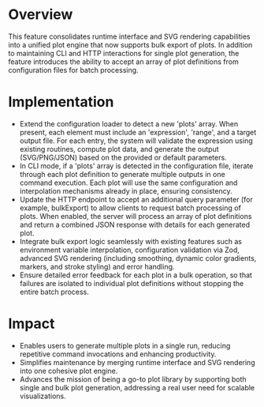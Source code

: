 # Overview
This feature consolidates runtime interface and SVG rendering capabilities into a unified plot engine that now supports bulk export of plots. In addition to maintaining CLI and HTTP interactions for single plot generation, the feature introduces the ability to accept an array of plot definitions from configuration files for batch processing.

# Implementation
- Extend the configuration loader to detect a new 'plots' array. When present, each element must include an 'expression', 'range', and a target output file. For each entry, the system will validate the expression using existing routines, compute plot data, and generate the output (SVG/PNG/JSON) based on the provided or default parameters.
- In CLI mode, if a 'plots' array is detected in the configuration file, iterate through each plot definition to generate multiple outputs in one command execution. Each plot will use the same configuration and interpolation mechanisms already in place, ensuring consistency.
- Update the HTTP endpoint to accept an additional query parameter (for example, bulkExport) to allow clients to request batch processing of plots. When enabled, the server will process an array of plot definitions and return a combined JSON response with details for each generated plot.
- Integrate bulk export logic seamlessly with existing features such as environment variable interpolation, configuration validation via Zod, advanced SVG rendering (including smoothing, dynamic color gradients, markers, and stroke styling) and error handling.
- Ensure detailed error feedback for each plot in a bulk operation, so that failures are isolated to individual plot definitions without stopping the entire batch process.

# Impact
- Enables users to generate multiple plots in a single run, reducing repetitive command invocations and enhancing productivity.
- Simplifies maintenance by merging runtime interface and SVG rendering into one cohesive plot engine.
- Advances the mission of being a go-to plot library by supporting both single and bulk plot generation, addressing a real user need for scalable visualizations.